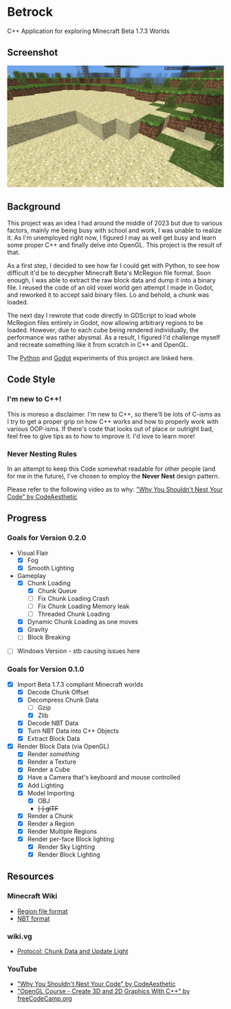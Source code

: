 # Betrock
 C++ Application for exploring Minecraft Beta 1.7.3 Worlds

## Screenshot
![Betrock Screenshot](images/image.png)


## Background
This project was an idea I had around the middle of 2023 but due to various factors, mainly me being busy with school and work, I was unable to realize it. As I'm unemployed right now, I figured I may as well get busy and learn some proper C++ and finally delve into OpenGL. This project is the result of that.

As a first step, I decided to see how far I could get with Python, to see how difficult it'd be to decypher Minecraft Beta's McRegion file format. Soon enough, I was able to extract the raw block data and dump it into a binary file. I reused the code of an old voxel world gen attempt I made in Godot, and reworked it to accept said binary files. Lo and behold, a chunk was loaded.

The next day I rewrote that code directly in GDScript to load whole McRegion files entirely in Godot, now allowing arbitrary regions to be loaded. However, due to each cube being rendered individually, the performance was rather abysmal. As a result, I figured I'd challenge myself and recreate something like it from scratch in C++ and OpenGL.

The [Python](https://github.com/OfficialPixelBrush/GodotBetaImport/blob/main/mcr.py) and [Godot](https://github.com/OfficialPixelBrush/GodotBetaImport/) experiments of this project are linked here.


## Code Style
### I'm new to C++!
This is moreso a disclaimer. I'm new to C++, so there'll be lots of C-isms as I try to get a proper grip on how C++ works and how to properly work with various OOP-isms. If there's code that looks out of place or outright bad, feel free to give tips as to how to improve it. I'd love to learn more!

### Never Nesting Rules
In an attempt to keep this Code somewhat readable for other people (and for me in the future), I've chosen to employ the **Never Nest** design pattern.

Please refer to the following video as to why: ["Why You Shouldn't Nest Your Code" by CodeAesthetic](https://www.youtube.com/watch?v=CFRhGnuXG-4)


## Progress
### Goals for Version 0.2.0
- Visual Flair
    - [x] Fog
    - [x] Smooth Lighting
- Gameplay
    - [x] Chunk Loading
        - [x] Chunk Queue
        - [ ] Fix Chunk Loading Crash
        - [ ] Fix Chunk Loading Memory leak
        - [ ] Threaded Chunk Loading
    - [x] Dynamic Chunk Loading as one moves
    - [x] Gravity
    - [ ] Block Breaking
- [ ] Windows Version
      - stb causing issues here

### Goals for Version 0.1.0
- [x] Import Beta 1.7.3 compliant Minecraft worlds
    - [x] Decode Chunk Offset
    - [x] Decompress Chunk Data
        - [ ] Gzip
        - [x] Zlib
    - [x] Decode NBT Data
    - [x] Turn NBT Data into C++ Objects
    - [x] Extract Block Data
- [x] Render Block Data (via OpenGL)
    - [x] Render *something*
    - [x] Render a Texture
    - [x] Render a Cube
    - [x] Have a Camera that's keyboard and mouse controlled
    - [x] Add Lighting
    - [x] Model Importing
        - [x] OBJ
        - ~~[ ] glTF~~
    - [x] Render a Chunk
    - [x] Render a Region
    - [x] Render Multiple Regions
    - [x] Render per-face Block lighting
        - [x] Render Sky Lighting
        - [x] Render Block Lighting

## Resources
### Minecraft Wiki
- [Region file format](https://minecraft.wiki/w/Region_file_format)
- [NBT format](https://minecraft.wiki/w/NBT_format)
### wiki.vg
- [Protocol: Chunk Data and Update Light](https://wiki.vg/Protocol#Chunk_Data_and_Update_Light)
### YouTube
- ["Why You Shouldn't Nest Your Code" by CodeAesthetic](https://www.youtube.com/watch?v=CFRhGnuXG-4)
- ["OpenGL Course - Create 3D and 2D Graphics With C++" by freeCodeCamp.org](https://youtu.be/45MIykWJ-C4)
